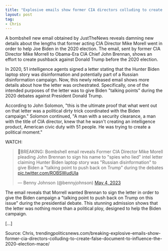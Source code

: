 ```yaml
---
title: "Explosive emails show former CIA directors colluding to create false document to influence the 2020 election"
layout: post
tag:
- Chris
---
```


A bombshell new email obtained by JustTheNews reveals damning new details about the lengths that former acting CIA Director Mike Morell went in order to help Joe Biden in the 2020 election. The email, sent by former CIA Director Mike Morrell to Obama-Era CIA Chief John Brennan, shows an effort to create pushback against Donald Trump before the 2020 election.

In 2020, 51 intelligence agents signed a letter stating that the Hunter Biden laptop story was disinformation and potentially part of a Russian disinformation campaign. Now, this newly released email shows more details about how the letter was orchestrated. Specifically, one of the intended purposes of the letter was to give Biden "talking points" during the 2020 debates against President Donald Trump.

According to John Solomon, "this is the ultimate proof that what went out on that letter was a political dirty trick coordinated with the Biden campaign." Solomon continued, "A man with a security clearance, a man with the title of CIA director, knew that he wasn't creating an intelligence product, American civic duty with 51 people. He was trying to create a political moment."

WATCH:

<blockquote class="twitter-tweet"><p lang="en" dir="ltr">🚨BREAKING: Bombshell email reveals Former CIA Director Mike Morell pleading John Brennan to sign his name to &quot;spies who lied&quot; intel letter claiming Hunter Biden laptop story was &quot;Russian disinformation&quot; to give Biden a &quot;talking point to push back on Trump&quot; during the debates <a href="https://t.co/ROBSWudUIa">pic.twitter.com/ROBSWudUIa</a></p>&mdash; Benny Johnson (@bennyjohnson) <a href="https://twitter.com/bennyjohnson/status/1654263734515257344?ref_src=twsrc%5Etfw">May 4, 2023</a></blockquote> <script async src="https://platform.twitter.com/widgets.js" charset="utf-8"></script>

The email reveals that Morrell wanted Brennan to sign the letter in order to give the Biden campaign a "talking point to push back on Trump on this issue" during the presidential debate. This stunning admission shows that the letter was nothing more than a political ploy, designed to help the Biden campaign.

[…]

Source: Chris, trendingpoliticsnews.com/breaking-explosive-emails-show-former-cia-directors-colluding-to-create-false-document-to-influence-the-2020-election-mace/
